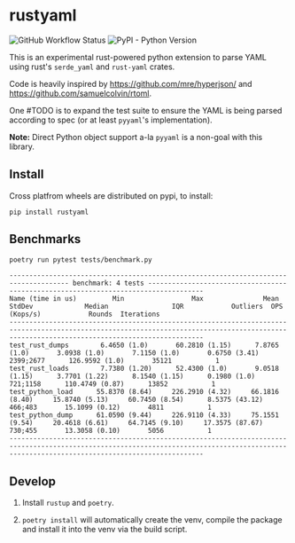 # rustyaml

![GitHub Workflow Status](https://img.shields.io/github/workflow/status/wseaton/rustyaml/CI) ![PyPI - Python Version](https://img.shields.io/pypi/pyversions/rustyaml)


This is an experimental rust-powered python extension to parse YAML using rust's `serde_yaml` and `rust-yaml` crates.

Code is heavily inspired by https://github.com/mre/hyperjson/ and https://github.com/samuelcolvin/rtoml.

One #TODO is to expand the test suite to ensure the YAML is being parsed according to spec (or at least `pyyaml`'s implementation).

**Note:** Direct Python object support a-la `pyyaml` is a non-goal with this library.

## Install

Cross platfrom wheels are distributed on pypi, to install:

```
pip install rustyaml
```

## Benchmarks

```sh
poetry run pytest tests/benchmark.py 
```

```
------------------------------------------------------------------------------------- benchmark: 4 tests ------------------------------------------------------------------------------------
Name (time in us)         Min                 Max               Mean             StdDev             Median                IQR            Outliers  OPS (Kops/s)            Rounds  Iterations
---------------------------------------------------------------------------------------------------------------------------------------------------------------------------------------------
test_rust_dumps        6.4650 (1.0)       60.2810 (1.15)      7.8765 (1.0)       3.0938 (1.0)       7.1150 (1.0)       0.6750 (3.41)    2399;2677      126.9592 (1.0)       35121           1
test_rust_loads        7.7380 (1.20)      52.4300 (1.0)       9.0518 (1.15)      3.7701 (1.22)      8.1540 (1.15)      0.1980 (1.0)      721;1158      110.4749 (0.87)      13852           1
test_python_load      55.8370 (8.64)     226.2910 (4.32)     66.1816 (8.40)     15.8740 (5.13)     60.7450 (8.54)      8.5375 (43.12)     466;483       15.1099 (0.12)       4811           1
test_python_dump      61.0590 (9.44)     226.9110 (4.33)     75.1551 (9.54)     20.4618 (6.61)     64.7145 (9.10)     17.3575 (87.67)     730;455       13.3058 (0.10)       5056           1
---------------------------------------------------------------------------------------------------------------------------------------------------------------------------------------------
```




## Develop

1) Install `rustup` and `poetry`.

2) `poetry install` will automatically create the venv, compile the package and install it into the venv via the build script.

